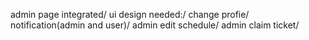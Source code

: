 admin page integrated/
ui design needed:/
change profie/
notification(admin and user)/
admin edit schedule/
admin claim ticket/
